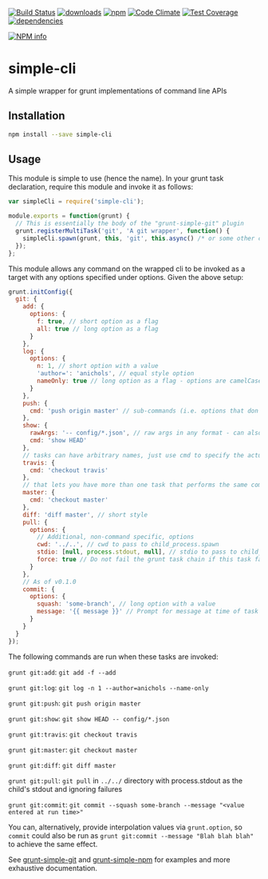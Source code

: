 [![Build Status](https://travis-ci.org/tandrewnichols/simple-cli.png)](https://travis-ci.org/tandrewnichols/simple-cli) [![downloads](http://img.shields.io/npm/dm/simple-cli.svg)](https://npmjs.org/package/simple-cli) [![npm](http://img.shields.io/npm/v/simple-cli.svg)](https://npmjs.org/package/simple-cli) [![Code Climate](https://codeclimate.com/github/tandrewnichols/simple-cli/badges/gpa.svg)](https://codeclimate.com/github/tandrewnichols/simple-cli) [![Test Coverage](https://codeclimate.com/github/tandrewnichols/simple-cli/badges/coverage.svg)](https://codeclimate.com/github/tandrewnichols/simple-cli) [![dependencies](https://david-dm.org/tandrewnichols/simple-cli.png)](https://david-dm.org/tandrewnichols/simple-cli)

[![NPM info](https://nodei.co/npm/simple-cli.png?downloads=true)](https://nodei.co/npm/simple-cli.png?downloads=true)

# simple-cli

A simple wrapper for grunt implementations of command line APIs

## Installation

```bash
npm install --save simple-cli
```

## Usage

This module is simple to use (hence the name). In your grunt task declaration, require this module and invoke it as follows:

```javascript
var simpleCli = require('simple-cli');

module.exports = function(grunt) {
  // This is essentially the body of the "grunt-simple-git" plugin
  grunt.registerMultiTask('git', 'A git wrapper', function() {
    simpleCli.spawn(grunt, this, 'git', this.async() /* or some other callback */);
  });
};
```

This module allows any command on the wrapped cli to be invoked as a target with any options specified under options. Given the above setup:

```javascript
grunt.initConfig({
  git: {
    add: {
      options: {
        f: true, // short option as a flag
        all: true // long option as a flag
      }
    },
    log: {
      options: {
        n: 1, // short option with a value
        'author=': 'anichols', // equal style option
        nameOnly: true // long option as a flag - options are camelCased in the config
      }
    },
    push: {
      cmd: 'push origin master' // sub-commands (i.e. options that don't have "--" in front of them
    },
    show: {
      rawArgs: '-- config/*.json', // raw args in any format - can also be an array
      cmd: 'show HEAD'
    },
    // tasks can have arbitrary names, just use cmd to specify the actual command
    travis: {
      cmd: 'checkout travis'
    },
    // that lets you have more than one task that performs the same command
    master: {
      cmd: 'checkout master'
    },
    diff: 'diff master', // short style
    pull: {
      options: {
        // Additional, non-command specific, options
        cwd: '../..', // cwd to pass to child_process.spawn
        stdio: [null, process.stdout, null], // stdio to pass to child_process.spawn - use false to turn of stdio
        force: true // Do not fail the grunt task chain if this task fails
      }
    },
    // As of v0.1.0
    commit: {
      options: {
        squash: 'some-branch', // long option with a value
        message: '{{ message }}' // Prompt for message at time of task run
      }
    }
  }
});
```

The following commands are run when these tasks are invoked:

`grunt git:add`: `git add -f --add`

`grunt git:log`: `git log -n 1 --author=anichols --name-only`

`grunt git:push`: `git push origin master`

`grunt git:show`: `git show HEAD -- config/*.json`

`grunt git:travis`: `git checkout travis`

`grunt git:master`: `git checkout master`

`grunt git:diff`: `git diff master`

`grunt git:pull`: `git pull` in `../../` directory with process.stdout as the child's stdout and ignoring failures

`grunt git:commit`: `git commit --squash some-branch --message "<value entered at run time>"`

You can, alternatively, provide interpolation values via `grunt.option`, so `commit` could also be run as `grunt git:commit --message "Blah blah blah"` to achieve the same effect.

See [grunt-simple-git](https://github.com/tandrewnichols/grunt-simple-git) and [grunt-simple-npm](https://github.com/tandrewnichols/grunt-simple-npm) for examples and more exhaustive documentation.
